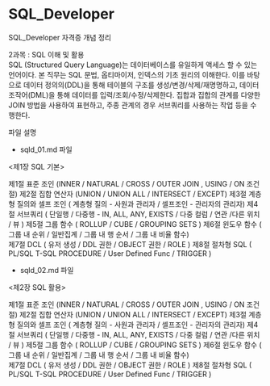 # SQL_Developer
SQL_Developer 자격증 개념 정리

2과목 : SQL 이해 및 활용	 
SQL (Structured Query Language)는 데이터베이스를 유일하게 액세스 할 수 있는 언어이다. 본 직무는 SQL 문법, 옵티마이저, 인덱스의 기초 원리의 이해한다. 이를 바탕으로 데이터 정의의(DDL)을 통해 테이블의 구조를 생성/변경/삭제/재명명하고, 데이터 조작어(DML)을 통해 데이터를 입력/조회/수정/삭제한다. 집합과 집합의 관계를 다양한 JOIN 방법을 사용하여 표현하고, 주종 관계의 경우 서브쿼리를 사용하는 작업 등을 수행한다.

파일 설명

- sqld_01.md 파일

<제1장 SQL 기본>

제1절 표준 조인 (INNER / NATURAL / CROSS / OUTER JOIN , USING / ON 조건절)
제2절 집합 연산자 (UNION / UNION ALL / INTERSECT / EXCEPT)
제3절 계층형 질의와 셀프 조인 ( 계층형 질의 - 사원과 관리자 / 셀프조인 - 관리자의 관리자)
제4절 서브쿼리 ( 단일행 / 다중행 - IN, ALL, ANY, EXISTS / 다중 컬럼 / 연관 /다른 위치 / 뷰 )
제5절 그룹 함수 ( ROLLUP / CUBE / GROUPING SETS )
제6절 윈도우 함수 ( 그룹 내 순위 / 일반집계 / 그룹 내 행 순서 / 그룹 내 비율 함수)  
제7절 DCL ( 유저 생성 / DDL 권한 / OBJECT 권한 / ROLE )
제8절 절차형 SQL ( PL/SQL    T-SQL      PROCEDURE / User Defined Func / TRIGGER ) 


- sqld_02.md 파일

<제2장 SQL 활용>

제1절 표준 조인 (INNER / NATURAL / CROSS / OUTER JOIN , USING / ON 조건절)
제2절 집합 연산자 (UNION / UNION ALL / INTERSECT / EXCEPT)
제3절 계층형 질의와 셀프 조인 ( 계층형 질의 - 사원과 관리자 / 셀프조인 - 관리자의 관리자)
제4절 서브쿼리 ( 단일행 / 다중행 - IN, ALL, ANY, EXISTS / 다중 컬럼 / 연관 /다른 위치 / 뷰 )
제5절 그룹 함수 ( ROLLUP / CUBE / GROUPING SETS )
제6절 윈도우 함수 ( 그룹 내 순위 / 일반집계 / 그룹 내 행 순서 / 그룹 내 비율 함수)  
제7절 DCL ( 유저 생성 / DDL 권한 / OBJECT 권한 / ROLE )
제8절 절차형 SQL ( PL/SQL    T-SQL      PROCEDURE / User Defined Func / TRIGGER )  

